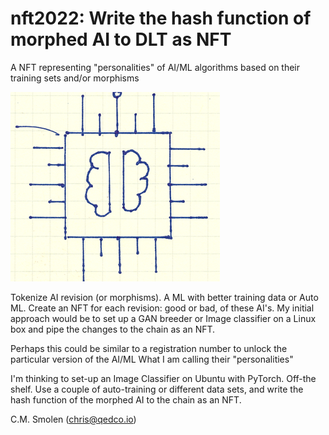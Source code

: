 # nft2022: Write the hash function of morphed AI to DLT as NFT
A NFT representing "personalities" of AI/ML algorithms based on their training sets and/or morphisms

<img src="https://github.com/uniMgmt/nft2022/blob/main/AI%20Logo.PNG" alt="AI/ML Logo"/>


Tokenize AI revision (or morphisms). A ML with better training data or Auto ML.  Create an NFT for each revision: good or bad, of these AI's.  My initial approach would be to set up a GAN breeder or Image classifier on a Linux box and pipe the changes to the chain as an NFT. 

Perhaps this could be similar to a registration number to unlock the particular version of the AI/ML  What I am calling their "personalities"

I'm thinking to set-up an Image Classifier on Ubuntu with PyTorch.  Off-the shelf.  Use a couple of auto-training or different data sets, and write the hash function of the morphed AI to the chain as an NFT.

C.M. Smolen (chris@qedco.io)
